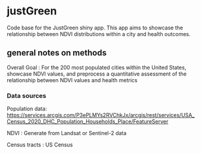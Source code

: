 # justGreen
Code base for the JustGreen shiny app. This app aims to showcase the relationship between NDVI distributions within a city and health outcomes.


## general notes on methods 

Overall Goal : For the 200 most populated cities within the United States, showcase NDVI values, and preprocess 
a quantitative assessment of the relationship between NDVI values and health metrics 

### Data sources 

Population data: https://services.arcgis.com/P3ePLMYs2RVChkJx/arcgis/rest/services/USA_Census_2020_DHC_Population_Households_Place/FeatureServer 

NDVI : Generate from Landsat or Sentinel-2 data

Census tracts : US Census 
